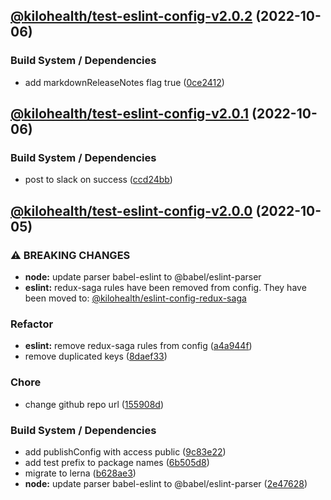## [@kilohealth/test-eslint-config-v2.0.2](https://github.com/alarm109/test-release-eslint-config/compare/@kilohealth/test-eslint-config-v2.0.1...@kilohealth/test-eslint-config-v2.0.2) (2022-10-06)


### Build System / Dependencies

* add markdownReleaseNotes flag true ([0ce2412](https://github.com/alarm109/test-release-eslint-config/commit/0ce2412398659ac58fe210be745b947c7804f4d1))

## [@kilohealth/test-eslint-config-v2.0.1](https://github.com/alarm109/test-release-eslint-config/compare/@kilohealth/test-eslint-config-v2.0.0...@kilohealth/test-eslint-config-v2.0.1) (2022-10-06)


### Build System / Dependencies

* post to slack on success ([ccd24bb](https://github.com/alarm109/test-release-eslint-config/commit/ccd24bb7e28c44c060bdc1b784621552bedb9f04))

## [@kilohealth/test-eslint-config-v2.0.0](https://github.com/alarm109/test-release-eslint-config/compare/@kilohealth/test-eslint-config-v1.0.0...@kilohealth/test-eslint-config-v2.0.0) (2022-10-05)


### ⚠ BREAKING CHANGES

* **node:** update parser babel-eslint to @babel/eslint-parser
* **eslint:** redux-saga rules have been removed from config.
They have been moved to:
[@kilohealth/eslint-config-redux-saga](https://npm.im/@kilohealth/eslint-config-redux-saga)

### Refactor

* **eslint:** remove redux-saga rules from config ([a4a944f](https://github.com/alarm109/test-release-eslint-config/commit/a4a944ffa92a8a58ff5e551e1e6bbd0087df03ce))
* remove duplicated keys ([8daef33](https://github.com/alarm109/test-release-eslint-config/commit/8daef33956a49f23d9ef2cfddbeb87677b51d4ad))


### Chore

* change github repo url ([155908d](https://github.com/alarm109/test-release-eslint-config/commit/155908de78b7f69c8b9079e47c7962e17ff8885f))


### Build System / Dependencies

* add publishConfig with access public ([9c83e22](https://github.com/alarm109/test-release-eslint-config/commit/9c83e22f2f9e62ce9ee78f7db8a5d555bd1cafc3))
* add test prefix to package names ([6b505d8](https://github.com/alarm109/test-release-eslint-config/commit/6b505d8ba317d4a80b296d154a70af908e65912b))
* migrate to lerna ([b628ae3](https://github.com/alarm109/test-release-eslint-config/commit/b628ae3dae56d558454946662ab0d8325b097927))
* **node:** update parser babel-eslint to @babel/eslint-parser ([2e47628](https://github.com/alarm109/test-release-eslint-config/commit/2e476281f8bbf903914b38a9602e7ea2e81a8eb0))
